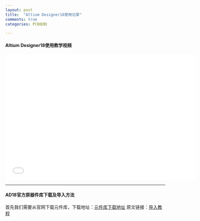 ```yaml
---
layout: post
title:  "Altium Designer18使用记录"
comments: true
categories: PCB绘制

---
```

#### Altium Designer18使用教学视频  
<iframe height="400" width="600" src="//player.bilibili.com/player.html?aid=52437710&cid=91768765&page=1" scrolling="no" border="0" frameborder="no" framespacing="0" allowfullscreen="true"> </iframe>

---
#### AD18官方原器件库下载及导入方法
首先我们需要从官网下载元件库，下载地址：[元件库下载地址](http://techdocs.altium.com/display/ADOH/Download+Libraries)
原文链接：[导入教程](https://blog.csdn.net/Mr_Shi__/article/details/82898874)
